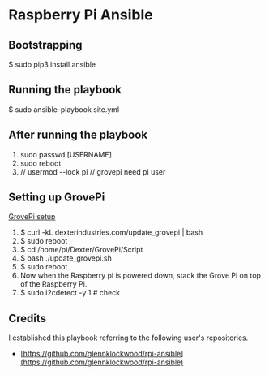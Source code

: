 # Raspberry Pi Ansible

## Bootstrapping

$ sudo pip3 install ansible

## Running the playbook

$ sudo ansible-playbook site.yml 

## After running the playbook

1. sudo passwd [USERNAME]
2. sudo reboot
3. // usermod --lock pi // grovepi need pi user

## Setting up GrovePi

[GrovePi setup](https://www.dexterindustries.com/GrovePi/get-started-with-the-grovepi/setting-software/)

1. $ curl -kL dexterindustries.com/update_grovepi | bash
2. $ sudo reboot
3. $ cd /home/pi/Dexter/GrovePi/Script
4. $ bash ./update_grovepi.sh
5. $ sudo reboot
6. Now when the Raspberry pi is powered down, stack the Grove Pi on top of the Raspberry Pi. 
7. $ sudo i2cdetect -y 1 # check

## Credits

I established this playbook referring to the following user's repositories.

* [https://github.com/glennklockwood/rpi-ansible](https://github.com/glennklockwood/rpi-ansible)